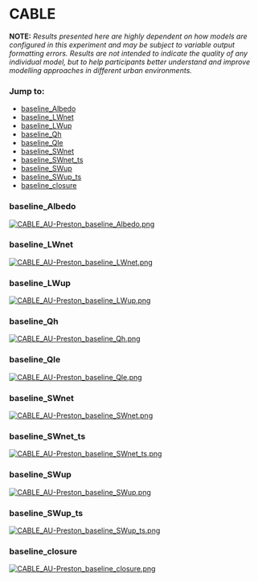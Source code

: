 # CABLE

**NOTE:** *Results presented here are highly dependent on how models are configured in this experiment and may be subject to variable output formatting errors. Results are not intended to indicate the quality of any individual model, but to help participants better understand and improve modelling approaches in different urban environments.*

### Jump to:
 - [baseline_Albedo](#baseline_albedo)
 - [baseline_LWnet](#baseline_lwnet)
 - [baseline_LWup](#baseline_lwup)
 - [baseline_Qh](#baseline_qh)
 - [baseline_Qle](#baseline_qle)
 - [baseline_SWnet](#baseline_swnet)
 - [baseline_SWnet_ts](#baseline_swnet_ts)
 - [baseline_SWup](#baseline_swup)
 - [baseline_SWup_ts](#baseline_swup_ts)
 - [baseline_closure](#baseline_closure)

### <a name="baseline_albedo"></a>baseline_Albedo
[![CABLE_AU-Preston_baseline_Albedo.png](CABLE_AU-Preston_baseline_Albedo.png)](CABLE_AU-Preston_baseline_Albedo.png)

### <a name="baseline_lwnet"></a>baseline_LWnet
[![CABLE_AU-Preston_baseline_LWnet.png](CABLE_AU-Preston_baseline_LWnet.png)](CABLE_AU-Preston_baseline_LWnet.png)

### <a name="baseline_lwup"></a>baseline_LWup
[![CABLE_AU-Preston_baseline_LWup.png](CABLE_AU-Preston_baseline_LWup.png)](CABLE_AU-Preston_baseline_LWup.png)

### <a name="baseline_qh"></a>baseline_Qh
[![CABLE_AU-Preston_baseline_Qh.png](CABLE_AU-Preston_baseline_Qh.png)](CABLE_AU-Preston_baseline_Qh.png)

### <a name="baseline_qle"></a>baseline_Qle
[![CABLE_AU-Preston_baseline_Qle.png](CABLE_AU-Preston_baseline_Qle.png)](CABLE_AU-Preston_baseline_Qle.png)

### <a name="baseline_swnet"></a>baseline_SWnet
[![CABLE_AU-Preston_baseline_SWnet.png](CABLE_AU-Preston_baseline_SWnet.png)](CABLE_AU-Preston_baseline_SWnet.png)

### <a name="baseline_swnet_ts"></a>baseline_SWnet_ts
[![CABLE_AU-Preston_baseline_SWnet_ts.png](CABLE_AU-Preston_baseline_SWnet_ts.png)](CABLE_AU-Preston_baseline_SWnet_ts.png)

### <a name="baseline_swup"></a>baseline_SWup
[![CABLE_AU-Preston_baseline_SWup.png](CABLE_AU-Preston_baseline_SWup.png)](CABLE_AU-Preston_baseline_SWup.png)

### <a name="baseline_swup_ts"></a>baseline_SWup_ts
[![CABLE_AU-Preston_baseline_SWup_ts.png](CABLE_AU-Preston_baseline_SWup_ts.png)](CABLE_AU-Preston_baseline_SWup_ts.png)

### <a name="baseline_closure"></a>baseline_closure
[![CABLE_AU-Preston_baseline_closure.png](CABLE_AU-Preston_baseline_closure.png)](CABLE_AU-Preston_baseline_closure.png)

